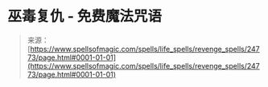 <!--yml

category: 未分类

date: 2024-06-12 19:11:00

-->

# 巫毒复仇 - 免费魔法咒语

> 来源：[https://www.spellsofmagic.com/spells/life_spells/revenge_spells/24773/page.html#0001-01-01](https://www.spellsofmagic.com/spells/life_spells/revenge_spells/24773/page.html#0001-01-01)
